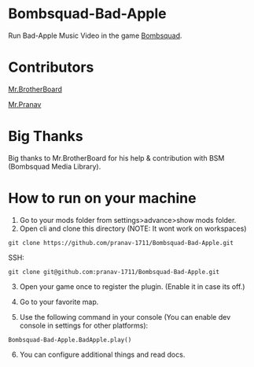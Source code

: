# Bombsquad-Bad-Apple
Run Bad-Apple Music Video in the game [Bombsquad](https://github.com/efroemling/ballistica).

# Contributors
[Mr.BrotherBoard](https://github.com/BrotherBoard)

[Mr.Pranav](https://github.com/pranav-1711)

# Big Thanks
Big thanks to Mr.BrotherBoard for his help & contribution with BSM (Bombsquad Media Library).

# How to run on your machine
1) Go to your mods folder from settings>advance>show mods folder.
2) Open cli and clone this directory (NOTE: It wont work on workspaces)
```
git clone https://github.com/pranav-1711/Bombsquad-Bad-Apple.git
```

SSH:
```
git clone git@github.com:pranav-1711/Bombsquad-Bad-Apple.git
```
3) Open your game once to register the plugin. (Enable it in case its off.)

4) Go to your favorite map.

5) Use the following command in your console (You can enable dev console in settings for other platforms):

```
Bombsquad-Bad-Apple.BadApple.play()
```

6) You can configure additional things and read docs.

